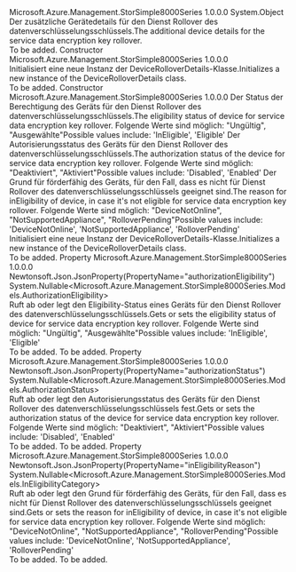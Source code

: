 <Type Name="DeviceRolloverDetails" FullName="Microsoft.Azure.Management.StorSimple8000Series.Models.DeviceRolloverDetails">
  <TypeSignature Language="C#" Value="public class DeviceRolloverDetails" />
  <TypeSignature Language="ILAsm" Value=".class public auto ansi beforefieldinit DeviceRolloverDetails extends System.Object" />
  <TypeSignature Language="DocId" Value="T:Microsoft.Azure.Management.StorSimple8000Series.Models.DeviceRolloverDetails" />
  <TypeSignature Language="VB.NET" Value="Public Class DeviceRolloverDetails" />
  <TypeSignature Language="F#" Value="type DeviceRolloverDetails = class" />
  <AssemblyInfo>
    <AssemblyName>Microsoft.Azure.Management.StorSimple8000Series</AssemblyName>
    <AssemblyVersion>1.0.0.0</AssemblyVersion>
  </AssemblyInfo>
  <Base>
    <BaseTypeName>System.Object</BaseTypeName>
  </Base>
  <Interfaces />
  <Docs>
    <summary>
            <span data-ttu-id="dd1b8-101">Der zusätzliche Gerätedetails für den Dienst Rollover des datenverschlüsselungsschlüssels.</span><span class="sxs-lookup"><span data-stu-id="dd1b8-101">The additional device details for the service data encryption key rollover.</span></span>
            </summary>
    <remarks>To be added.</remarks>
  </Docs>
  <Members>
    <Member MemberName=".ctor">
      <MemberSignature Language="C#" Value="public DeviceRolloverDetails ();" />
      <MemberSignature Language="ILAsm" Value=".method public hidebysig specialname rtspecialname instance void .ctor() cil managed" />
      <MemberSignature Language="DocId" Value="M:Microsoft.Azure.Management.StorSimple8000Series.Models.DeviceRolloverDetails.#ctor" />
      <MemberSignature Language="VB.NET" Value="Public Sub New ()" />
      <MemberType>Constructor</MemberType>
      <AssemblyInfo>
        <AssemblyName>Microsoft.Azure.Management.StorSimple8000Series</AssemblyName>
        <AssemblyVersion>1.0.0.0</AssemblyVersion>
      </AssemblyInfo>
      <Parameters />
      <Docs>
        <summary>
            <span data-ttu-id="dd1b8-102">Initialisiert eine neue Instanz der DeviceRolloverDetails-Klasse.</span><span class="sxs-lookup"><span data-stu-id="dd1b8-102">Initializes a new instance of the DeviceRolloverDetails class.</span></span>
            </summary>
        <remarks>To be added.</remarks>
      </Docs>
    </Member>
    <Member MemberName=".ctor">
      <MemberSignature Language="C#" Value="public DeviceRolloverDetails (Nullable&lt;Microsoft.Azure.Management.StorSimple8000Series.Models.AuthorizationEligibility&gt; authorizationEligibility = null, Nullable&lt;Microsoft.Azure.Management.StorSimple8000Series.Models.AuthorizationStatus&gt; authorizationStatus = null, Nullable&lt;Microsoft.Azure.Management.StorSimple8000Series.Models.InEligibilityCategory&gt; inEligibilityReason = null);" />
      <MemberSignature Language="ILAsm" Value=".method public hidebysig specialname rtspecialname instance void .ctor(valuetype System.Nullable`1&lt;valuetype Microsoft.Azure.Management.StorSimple8000Series.Models.AuthorizationEligibility&gt; authorizationEligibility, valuetype System.Nullable`1&lt;valuetype Microsoft.Azure.Management.StorSimple8000Series.Models.AuthorizationStatus&gt; authorizationStatus, valuetype System.Nullable`1&lt;valuetype Microsoft.Azure.Management.StorSimple8000Series.Models.InEligibilityCategory&gt; inEligibilityReason) cil managed" />
      <MemberSignature Language="DocId" Value="M:Microsoft.Azure.Management.StorSimple8000Series.Models.DeviceRolloverDetails.#ctor(System.Nullable{Microsoft.Azure.Management.StorSimple8000Series.Models.AuthorizationEligibility},System.Nullable{Microsoft.Azure.Management.StorSimple8000Series.Models.AuthorizationStatus},System.Nullable{Microsoft.Azure.Management.StorSimple8000Series.Models.InEligibilityCategory})" />
      <MemberSignature Language="VB.NET" Value="Public Sub New (Optional authorizationEligibility As Nullable(Of AuthorizationEligibility) = null, Optional authorizationStatus As Nullable(Of AuthorizationStatus) = null, Optional inEligibilityReason As Nullable(Of InEligibilityCategory) = null)" />
      <MemberSignature Language="F#" Value="new Microsoft.Azure.Management.StorSimple8000Series.Models.DeviceRolloverDetails : Nullable&lt;Microsoft.Azure.Management.StorSimple8000Series.Models.AuthorizationEligibility&gt; * Nullable&lt;Microsoft.Azure.Management.StorSimple8000Series.Models.AuthorizationStatus&gt; * Nullable&lt;Microsoft.Azure.Management.StorSimple8000Series.Models.InEligibilityCategory&gt; -&gt; Microsoft.Azure.Management.StorSimple8000Series.Models.DeviceRolloverDetails" Usage="new Microsoft.Azure.Management.StorSimple8000Series.Models.DeviceRolloverDetails (authorizationEligibility, authorizationStatus, inEligibilityReason)" />
      <MemberType>Constructor</MemberType>
      <AssemblyInfo>
        <AssemblyName>Microsoft.Azure.Management.StorSimple8000Series</AssemblyName>
        <AssemblyVersion>1.0.0.0</AssemblyVersion>
      </AssemblyInfo>
      <Parameters>
        <Parameter Name="authorizationEligibility" Type="System.Nullable&lt;Microsoft.Azure.Management.StorSimple8000Series.Models.AuthorizationEligibility&gt;" />
        <Parameter Name="authorizationStatus" Type="System.Nullable&lt;Microsoft.Azure.Management.StorSimple8000Series.Models.AuthorizationStatus&gt;" />
        <Parameter Name="inEligibilityReason" Type="System.Nullable&lt;Microsoft.Azure.Management.StorSimple8000Series.Models.InEligibilityCategory&gt;" />
      </Parameters>
      <Docs>
        <param name="authorizationEligibility"><span data-ttu-id="dd1b8-103">Der Status der Berechtigung des Geräts für den Dienst Rollover des datenverschlüsselungsschlüssels.</span><span class="sxs-lookup"><span data-stu-id="dd1b8-103">The eligibility status of device for service data encryption key rollover.</span></span> <span data-ttu-id="dd1b8-104">Folgende Werte sind möglich: "Ungültig", "Ausgewählte"</span><span class="sxs-lookup"><span data-stu-id="dd1b8-104">Possible values include: 'InEligible', 'Eligible'</span></span></param>
        <param name="authorizationStatus"><span data-ttu-id="dd1b8-105">Der Autorisierungsstatus des Geräts für den Dienst Rollover des datenverschlüsselungsschlüssels.</span><span class="sxs-lookup"><span data-stu-id="dd1b8-105">The authorization status of the device for service data encryption key rollover.</span></span> <span data-ttu-id="dd1b8-106">Folgende Werte sind möglich: "Deaktiviert", "Aktiviert"</span><span class="sxs-lookup"><span data-stu-id="dd1b8-106">Possible values include: 'Disabled', 'Enabled'</span></span></param>
        <param name="inEligibilityReason"><span data-ttu-id="dd1b8-107">Der Grund für förderfähig des Geräts, für den Fall, dass es nicht für Dienst Rollover des datenverschlüsselungsschlüssels geeignet sind.</span><span class="sxs-lookup"><span data-stu-id="dd1b8-107">The reason for inEligibility of device, in case it's not eligible for service data encryption key rollover.</span></span> <span data-ttu-id="dd1b8-108">Folgende Werte sind möglich: "DeviceNotOnline", "NotSupportedAppliance", "RolloverPending"</span><span class="sxs-lookup"><span data-stu-id="dd1b8-108">Possible values include: 'DeviceNotOnline', 'NotSupportedAppliance', 'RolloverPending'</span></span></param>
        <summary>
            <span data-ttu-id="dd1b8-109">Initialisiert eine neue Instanz der DeviceRolloverDetails-Klasse.</span><span class="sxs-lookup"><span data-stu-id="dd1b8-109">Initializes a new instance of the DeviceRolloverDetails class.</span></span>
            </summary>
        <remarks>To be added.</remarks>
      </Docs>
    </Member>
    <Member MemberName="AuthorizationEligibility">
      <MemberSignature Language="C#" Value="public Nullable&lt;Microsoft.Azure.Management.StorSimple8000Series.Models.AuthorizationEligibility&gt; AuthorizationEligibility { get; set; }" />
      <MemberSignature Language="ILAsm" Value=".property instance valuetype System.Nullable`1&lt;valuetype Microsoft.Azure.Management.StorSimple8000Series.Models.AuthorizationEligibility&gt; AuthorizationEligibility" />
      <MemberSignature Language="DocId" Value="P:Microsoft.Azure.Management.StorSimple8000Series.Models.DeviceRolloverDetails.AuthorizationEligibility" />
      <MemberSignature Language="VB.NET" Value="Public Property AuthorizationEligibility As Nullable(Of AuthorizationEligibility)" />
      <MemberSignature Language="F#" Value="member this.AuthorizationEligibility : Nullable&lt;Microsoft.Azure.Management.StorSimple8000Series.Models.AuthorizationEligibility&gt; with get, set" Usage="Microsoft.Azure.Management.StorSimple8000Series.Models.DeviceRolloverDetails.AuthorizationEligibility" />
      <MemberType>Property</MemberType>
      <AssemblyInfo>
        <AssemblyName>Microsoft.Azure.Management.StorSimple8000Series</AssemblyName>
        <AssemblyVersion>1.0.0.0</AssemblyVersion>
      </AssemblyInfo>
      <Attributes>
        <Attribute>
          <AttributeName>Newtonsoft.Json.JsonProperty(PropertyName="authorizationEligibility")</AttributeName>
        </Attribute>
      </Attributes>
      <ReturnValue>
        <ReturnType>System.Nullable&lt;Microsoft.Azure.Management.StorSimple8000Series.Models.AuthorizationEligibility&gt;</ReturnType>
      </ReturnValue>
      <Docs>
        <summary>
            <span data-ttu-id="dd1b8-110">Ruft ab oder legt den Eligibility-Status eines Geräts für den Dienst Rollover des datenverschlüsselungsschlüssels.</span><span class="sxs-lookup"><span data-stu-id="dd1b8-110">Gets or sets the eligibility status of device for service data encryption key rollover.</span></span> <span data-ttu-id="dd1b8-111">Folgende Werte sind möglich: "Ungültig", "Ausgewählte"</span><span class="sxs-lookup"><span data-stu-id="dd1b8-111">Possible values include: 'InEligible', 'Eligible'</span></span>
            </summary>
        <value>To be added.</value>
        <remarks>To be added.</remarks>
      </Docs>
    </Member>
    <Member MemberName="AuthorizationStatus">
      <MemberSignature Language="C#" Value="public Nullable&lt;Microsoft.Azure.Management.StorSimple8000Series.Models.AuthorizationStatus&gt; AuthorizationStatus { get; set; }" />
      <MemberSignature Language="ILAsm" Value=".property instance valuetype System.Nullable`1&lt;valuetype Microsoft.Azure.Management.StorSimple8000Series.Models.AuthorizationStatus&gt; AuthorizationStatus" />
      <MemberSignature Language="DocId" Value="P:Microsoft.Azure.Management.StorSimple8000Series.Models.DeviceRolloverDetails.AuthorizationStatus" />
      <MemberSignature Language="VB.NET" Value="Public Property AuthorizationStatus As Nullable(Of AuthorizationStatus)" />
      <MemberSignature Language="F#" Value="member this.AuthorizationStatus : Nullable&lt;Microsoft.Azure.Management.StorSimple8000Series.Models.AuthorizationStatus&gt; with get, set" Usage="Microsoft.Azure.Management.StorSimple8000Series.Models.DeviceRolloverDetails.AuthorizationStatus" />
      <MemberType>Property</MemberType>
      <AssemblyInfo>
        <AssemblyName>Microsoft.Azure.Management.StorSimple8000Series</AssemblyName>
        <AssemblyVersion>1.0.0.0</AssemblyVersion>
      </AssemblyInfo>
      <Attributes>
        <Attribute>
          <AttributeName>Newtonsoft.Json.JsonProperty(PropertyName="authorizationStatus")</AttributeName>
        </Attribute>
      </Attributes>
      <ReturnValue>
        <ReturnType>System.Nullable&lt;Microsoft.Azure.Management.StorSimple8000Series.Models.AuthorizationStatus&gt;</ReturnType>
      </ReturnValue>
      <Docs>
        <summary>
            <span data-ttu-id="dd1b8-112">Ruft ab oder legt den Autorisierungsstatus des Geräts für den Dienst Rollover des datenverschlüsselungsschlüssels fest.</span><span class="sxs-lookup"><span data-stu-id="dd1b8-112">Gets or sets the authorization status of the device for service data encryption key rollover.</span></span> <span data-ttu-id="dd1b8-113">Folgende Werte sind möglich: "Deaktiviert", "Aktiviert"</span><span class="sxs-lookup"><span data-stu-id="dd1b8-113">Possible values include: 'Disabled', 'Enabled'</span></span>
            </summary>
        <value>To be added.</value>
        <remarks>To be added.</remarks>
      </Docs>
    </Member>
    <Member MemberName="InEligibilityReason">
      <MemberSignature Language="C#" Value="public Nullable&lt;Microsoft.Azure.Management.StorSimple8000Series.Models.InEligibilityCategory&gt; InEligibilityReason { get; set; }" />
      <MemberSignature Language="ILAsm" Value=".property instance valuetype System.Nullable`1&lt;valuetype Microsoft.Azure.Management.StorSimple8000Series.Models.InEligibilityCategory&gt; InEligibilityReason" />
      <MemberSignature Language="DocId" Value="P:Microsoft.Azure.Management.StorSimple8000Series.Models.DeviceRolloverDetails.InEligibilityReason" />
      <MemberSignature Language="VB.NET" Value="Public Property InEligibilityReason As Nullable(Of InEligibilityCategory)" />
      <MemberSignature Language="F#" Value="member this.InEligibilityReason : Nullable&lt;Microsoft.Azure.Management.StorSimple8000Series.Models.InEligibilityCategory&gt; with get, set" Usage="Microsoft.Azure.Management.StorSimple8000Series.Models.DeviceRolloverDetails.InEligibilityReason" />
      <MemberType>Property</MemberType>
      <AssemblyInfo>
        <AssemblyName>Microsoft.Azure.Management.StorSimple8000Series</AssemblyName>
        <AssemblyVersion>1.0.0.0</AssemblyVersion>
      </AssemblyInfo>
      <Attributes>
        <Attribute>
          <AttributeName>Newtonsoft.Json.JsonProperty(PropertyName="inEligibilityReason")</AttributeName>
        </Attribute>
      </Attributes>
      <ReturnValue>
        <ReturnType>System.Nullable&lt;Microsoft.Azure.Management.StorSimple8000Series.Models.InEligibilityCategory&gt;</ReturnType>
      </ReturnValue>
      <Docs>
        <summary>
            <span data-ttu-id="dd1b8-114">Ruft ab oder legt den Grund für förderfähig des Geräts, für den Fall, dass es nicht für Dienst Rollover des datenverschlüsselungsschlüssels geeignet sind.</span><span class="sxs-lookup"><span data-stu-id="dd1b8-114">Gets or sets the reason for inEligibility of device, in case it's not eligible for service data encryption key rollover.</span></span> <span data-ttu-id="dd1b8-115">Folgende Werte sind möglich: "DeviceNotOnline", "NotSupportedAppliance", "RolloverPending"</span><span class="sxs-lookup"><span data-stu-id="dd1b8-115">Possible values include: 'DeviceNotOnline', 'NotSupportedAppliance', 'RolloverPending'</span></span>
            </summary>
        <value>To be added.</value>
        <remarks>To be added.</remarks>
      </Docs>
    </Member>
  </Members>
</Type>